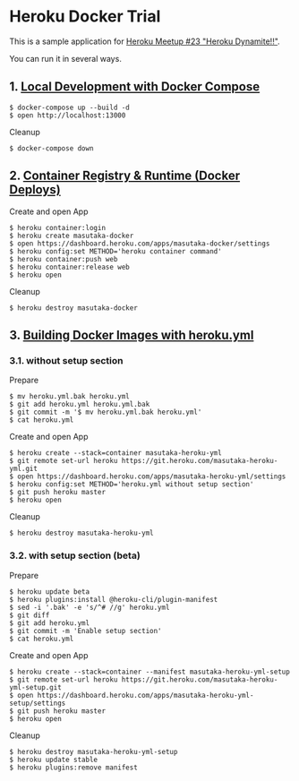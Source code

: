 # Heroku Docker Trial

This is a sample application for [Heroku Meetup #23 "Heroku Dynamite!!"](https://herokujp.doorkeeper.jp/events/82754).

You can run it in several ways.

## 1. [Local Development with Docker Compose](https://devcenter.heroku.com/articles/local-development-with-docker-compose)

    $ docker-compose up --build -d
    $ open http://localhost:13000

Cleanup

    $ docker-compose down

## 2. [Container Registry & Runtime (Docker Deploys)](https://devcenter.heroku.com/articles/container-registry-and-runtime)

Create and open App

    $ heroku container:login
    $ heroku create masutaka-docker
    $ open https://dashboard.heroku.com/apps/masutaka-docker/settings
    $ heroku config:set METHOD='heroku container command'
    $ heroku container:push web
    $ heroku container:release web
    $ heroku open

Cleanup

    $ heroku destroy masutaka-docker

## 3. [Building Docker Images with heroku.yml](https://devcenter.heroku.com/articles/build-docker-images-heroku-yml)

### 3.1. without setup section

Prepare

    $ mv heroku.yml.bak heroku.yml
    $ git add heroku.yml heroku.yml.bak
    $ git commit -m '$ mv heroku.yml.bak heroku.yml'
    $ cat heroku.yml

Create and open App

    $ heroku create --stack=container masutaka-heroku-yml
    $ git remote set-url heroku https://git.heroku.com/masutaka-heroku-yml.git
    $ open https://dashboard.heroku.com/apps/masutaka-heroku-yml/settings
    $ heroku config:set METHOD='heroku.yml without setup section'
    $ git push heroku master
    $ heroku open

Cleanup

    $ heroku destroy masutaka-heroku-yml

### 3.2. with setup section (beta)

Prepare

    $ heroku update beta
    $ heroku plugins:install @heroku-cli/plugin-manifest
    $ sed -i '.bak' -e 's/^# //g' heroku.yml
    $ git diff
    $ git add heroku.yml
    $ git commit -m 'Enable setup section'
    $ cat heroku.yml

Create and open App

    $ heroku create --stack=container --manifest masutaka-heroku-yml-setup
    $ git remote set-url heroku https://git.heroku.com/masutaka-heroku-yml-setup.git
    $ open https://dashboard.heroku.com/apps/masutaka-heroku-yml-setup/settings
    $ git push heroku master
    $ heroku open

Cleanup

    $ heroku destroy masutaka-heroku-yml-setup
    $ heroku update stable
    $ heroku plugins:remove manifest
